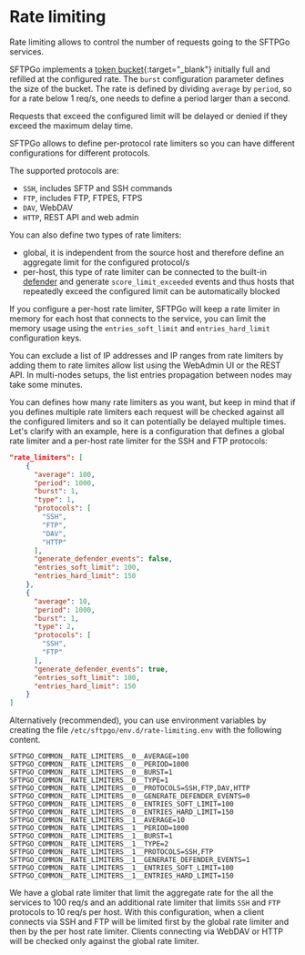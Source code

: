 # Rate limiting

Rate limiting allows to control the number of requests going to the SFTPGo services.

SFTPGo implements a [token bucket](https://en.wikipedia.org/wiki/Token_bucket){:target="_blank"} initially full and refilled at the configured rate. The `burst` configuration parameter defines the size of the bucket. The rate is defined by dividing `average` by `period`, so for a rate below 1 req/s, one needs to define a period larger than a second.

Requests that exceed the configured limit will be delayed or denied if they exceed the maximum delay time.

SFTPGo allows to define per-protocol rate limiters so you can have different configurations for different protocols.

The supported protocols are:

- `SSH`, includes SFTP and SSH commands
- `FTP`, includes FTP, FTPES, FTPS
- `DAV`, WebDAV
- `HTTP`, REST API and web admin

You can also define two types of rate limiters:

- global, it is independent from the source host and therefore define an aggregate limit for the configured protocol/s
- per-host, this type of rate limiter can be connected to the built-in [defender](./defender.md) and generate `score_limit_exceeded` events and thus hosts that repeatedly exceed the configured limit can be automatically blocked

If you configure a per-host rate limiter, SFTPGo will keep a rate limiter in memory for each host that connects to the service, you can limit the memory usage using the `entries_soft_limit` and `entries_hard_limit` configuration keys.

You can exclude a list of IP addresses and IP ranges from rate limiters by adding them to rate limites allow list using the WebAdmin UI or the REST API. In multi-nodes setups, the list entries propagation between nodes may take some minutes.

You can defines how many rate limiters as you want, but keep in mind that if you defines multiple rate limiters each request will be checked against all the configured limiters and so it can potentially be delayed multiple times. Let's clarify with an example, here is a configuration that defines a global rate limiter and a per-host rate limiter for the SSH and FTP protocols:

```json
"rate_limiters": [
    {
      "average": 100,
      "period": 1000,
      "burst": 1,
      "type": 1,
      "protocols": [
        "SSH",
        "FTP",
        "DAV",
        "HTTP"
      ],
      "generate_defender_events": false,
      "entries_soft_limit": 100,
      "entries_hard_limit": 150
    },
    {
      "average": 10,
      "period": 1000,
      "burst": 1,
      "type": 2,
      "protocols": [
        "SSH",
        "FTP"
      ],
      "generate_defender_events": true,
      "entries_soft_limit": 100,
      "entries_hard_limit": 150
    }
]
```

Alternatively (recommended), you can use environment variables by creating the file `/etc/sftpgo/env.d/rate-limiting.env` with the following content.

```shell
SFTPGO_COMMON__RATE_LIMITERS__0__AVERAGE=100
SFTPGO_COMMON__RATE_LIMITERS__0__PERIOD=1000
SFTPGO_COMMON__RATE_LIMITERS__0__BURST=1
SFTPGO_COMMON__RATE_LIMITERS__0__TYPE=1
SFTPGO_COMMON__RATE_LIMITERS__0__PROTOCOLS=SSH,FTP,DAV,HTTP
SFTPGO_COMMON__RATE_LIMITERS__0__GENERATE_DEFENDER_EVENTS=0
SFTPGO_COMMON__RATE_LIMITERS__0__ENTRIES_SOFT_LIMIT=100
SFTPGO_COMMON__RATE_LIMITERS__0__ENTRIES_HARD_LIMIT=150
SFTPGO_COMMON__RATE_LIMITERS__1__AVERAGE=10
SFTPGO_COMMON__RATE_LIMITERS__1__PERIOD=1000
SFTPGO_COMMON__RATE_LIMITERS__1__BURST=1
SFTPGO_COMMON__RATE_LIMITERS__1__TYPE=2
SFTPGO_COMMON__RATE_LIMITERS__1__PROTOCOLS=SSH,FTP
SFTPGO_COMMON__RATE_LIMITERS__1__GENERATE_DEFENDER_EVENTS=1
SFTPGO_COMMON__RATE_LIMITERS__1__ENTRIES_SOFT_LIMIT=100
SFTPGO_COMMON__RATE_LIMITERS__1__ENTRIES_HARD_LIMIT=150
```

We have a global rate limiter that limit the aggregate rate for the all the services to 100 req/s and an additional rate limiter that limits `SSH` and `FTP` protocols to 10 req/s per host.
With this configuration, when a client connects via SSH and FTP will be limited first by the global rate limiter and then by the per host rate limiter.
Clients connecting via WebDAV or HTTP will be checked only against the global rate limiter.
